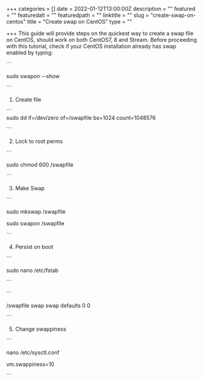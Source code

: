 +++
categories = []
date = 2022-01-12T13:00:00Z
description = ""
featured = ""
featuredalt = ""
featuredpath = ""
linktitle = ""
slug = "create-swap-on-centos"
title = "Create swap on CentOS"
type = ""

+++
This guide will provide steps on the quickest way to create a swap file on CentOS, should work on both CentOS7, 8 and Stream. Before proceeding with this tutorial, check if your CentOS installation already has swap enabled by typing:

\`\`\`

sudo swapon --show

\`\`\`

1. Create file

\`\`\`  
sudo dd if=/dev/zero of=/swapfile bs=1024 count=1048576

\`\`\`

2. Lock to root perms

\`\`\`

sudo chmod 600 /swapfile

\`\`\`

3. Make Swap

\`\`\`

sudo mkswap /swapfile

sudo swapon /swapfile

\`\`\`

4. Persist on boot

\`\`\`

sudo nano /etc/fstab

\`\`\`

\`\`\`

/swapfile swap swap defaults 0 0

\`\`\`

5. Change swappiness

\`\`\`

nano /etc/sysctl.conf 

vm.swappiness=10

\`\`\`
